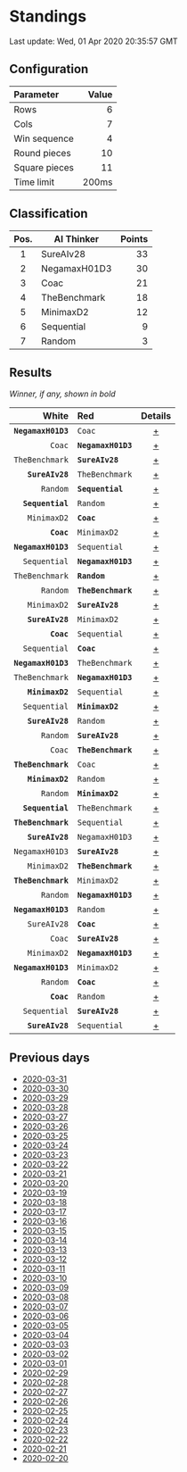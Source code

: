 # Standings

Last update: Wed, 01 Apr 2020 20:35:57 GMT

## Configuration

| Parameter      | Value             |
|:-------------- | ----------------: |
| Rows          | 6        |
| Cols          | 7        |
| Win sequence  | 4 |
| Round pieces  | 10  |
| Square pieces | 11 |
| Time limit    | 200ms     |

## Classification

| Pos. | AI Thinker | Points |
|:----:| ---------- | -----: |
| 1 | SureAIv28 | 33 |
| 2 | NegamaxH01D3 | 30 |
| 3 | Coac | 21 |
| 4 | TheBenchmark | 18 |
| 5 | MinimaxD2 | 12 |
| 6 | Sequential | 9 |
| 7 | Random | 3 |

## Results

_Winner, if any, shown in bold_

| White |   Red   | Details |
| -----:|:------- | :-----: |
| **`NegamaxH01D3`** | `Coac` | [+](results/NegamaxH01D3vsCoac.txt) |
| `Coac` | **`NegamaxH01D3`** | [+](results/CoacvsNegamaxH01D3.txt) |
| `TheBenchmark` | **`SureAIv28`** | [+](results/TheBenchmarkvsSureAIv28.txt) |
| **`SureAIv28`** | `TheBenchmark` | [+](results/SureAIv28vsTheBenchmark.txt) |
| `Random` | **`Sequential`** | [+](results/RandomvsSequential.txt) |
| **`Sequential`** | `Random` | [+](results/SequentialvsRandom.txt) |
| `MinimaxD2` | **`Coac`** | [+](results/MinimaxD2vsCoac.txt) |
| **`Coac`** | `MinimaxD2` | [+](results/CoacvsMinimaxD2.txt) |
| **`NegamaxH01D3`** | `Sequential` | [+](results/NegamaxH01D3vsSequential.txt) |
| `Sequential` | **`NegamaxH01D3`** | [+](results/SequentialvsNegamaxH01D3.txt) |
| `TheBenchmark` | **`Random`** | [+](results/TheBenchmarkvsRandom.txt) |
| `Random` | **`TheBenchmark`** | [+](results/RandomvsTheBenchmark.txt) |
| `MinimaxD2` | **`SureAIv28`** | [+](results/MinimaxD2vsSureAIv28.txt) |
| **`SureAIv28`** | `MinimaxD2` | [+](results/SureAIv28vsMinimaxD2.txt) |
| **`Coac`** | `Sequential` | [+](results/CoacvsSequential.txt) |
| `Sequential` | **`Coac`** | [+](results/SequentialvsCoac.txt) |
| **`NegamaxH01D3`** | `TheBenchmark` | [+](results/NegamaxH01D3vsTheBenchmark.txt) |
| `TheBenchmark` | **`NegamaxH01D3`** | [+](results/TheBenchmarkvsNegamaxH01D3.txt) |
| **`MinimaxD2`** | `Sequential` | [+](results/MinimaxD2vsSequential.txt) |
| `Sequential` | **`MinimaxD2`** | [+](results/SequentialvsMinimaxD2.txt) |
| **`SureAIv28`** | `Random` | [+](results/SureAIv28vsRandom.txt) |
| `Random` | **`SureAIv28`** | [+](results/RandomvsSureAIv28.txt) |
| `Coac` | **`TheBenchmark`** | [+](results/CoacvsTheBenchmark.txt) |
| **`TheBenchmark`** | `Coac` | [+](results/TheBenchmarkvsCoac.txt) |
| **`MinimaxD2`** | `Random` | [+](results/MinimaxD2vsRandom.txt) |
| `Random` | **`MinimaxD2`** | [+](results/RandomvsMinimaxD2.txt) |
| **`Sequential`** | `TheBenchmark` | [+](results/SequentialvsTheBenchmark.txt) |
| **`TheBenchmark`** | `Sequential` | [+](results/TheBenchmarkvsSequential.txt) |
| **`SureAIv28`** | `NegamaxH01D3` | [+](results/SureAIv28vsNegamaxH01D3.txt) |
| `NegamaxH01D3` | **`SureAIv28`** | [+](results/NegamaxH01D3vsSureAIv28.txt) |
| `MinimaxD2` | **`TheBenchmark`** | [+](results/MinimaxD2vsTheBenchmark.txt) |
| **`TheBenchmark`** | `MinimaxD2` | [+](results/TheBenchmarkvsMinimaxD2.txt) |
| `Random` | **`NegamaxH01D3`** | [+](results/RandomvsNegamaxH01D3.txt) |
| **`NegamaxH01D3`** | `Random` | [+](results/NegamaxH01D3vsRandom.txt) |
| `SureAIv28` | **`Coac`** | [+](results/SureAIv28vsCoac.txt) |
| `Coac` | **`SureAIv28`** | [+](results/CoacvsSureAIv28.txt) |
| `MinimaxD2` | **`NegamaxH01D3`** | [+](results/MinimaxD2vsNegamaxH01D3.txt) |
| **`NegamaxH01D3`** | `MinimaxD2` | [+](results/NegamaxH01D3vsMinimaxD2.txt) |
| `Random` | **`Coac`** | [+](results/RandomvsCoac.txt) |
| **`Coac`** | `Random` | [+](results/CoacvsRandom.txt) |
| `Sequential` | **`SureAIv28`** | [+](results/SequentialvsSureAIv28.txt) |
| **`SureAIv28`** | `Sequential` | [+](results/SureAIv28vsSequential.txt) |

## Previous days

* [2020-03-31](../2020-03-31/standings.md)
* [2020-03-30](../2020-03-30/standings.md)
* [2020-03-29](../2020-03-29/standings.md)
* [2020-03-28](../2020-03-28/standings.md)
* [2020-03-27](../2020-03-27/standings.md)
* [2020-03-26](../2020-03-26/standings.md)
* [2020-03-25](../2020-03-25/standings.md)
* [2020-03-24](../2020-03-24/standings.md)
* [2020-03-23](../2020-03-23/standings.md)
* [2020-03-22](../2020-03-22/standings.md)
* [2020-03-21](../2020-03-21/standings.md)
* [2020-03-20](../2020-03-20/standings.md)
* [2020-03-19](../2020-03-19/standings.md)
* [2020-03-18](../2020-03-18/standings.md)
* [2020-03-17](../2020-03-17/standings.md)
* [2020-03-16](../2020-03-16/standings.md)
* [2020-03-15](../2020-03-15/standings.md)
* [2020-03-14](../2020-03-14/standings.md)
* [2020-03-13](../2020-03-13/standings.md)
* [2020-03-12](../2020-03-12/standings.md)
* [2020-03-11](../2020-03-11/standings.md)
* [2020-03-10](../2020-03-10/standings.md)
* [2020-03-09](../2020-03-09/standings.md)
* [2020-03-08](../2020-03-08/standings.md)
* [2020-03-07](../2020-03-07/standings.md)
* [2020-03-06](../2020-03-06/standings.md)
* [2020-03-05](../2020-03-05/standings.md)
* [2020-03-04](../2020-03-04/standings.md)
* [2020-03-03](../2020-03-03/standings.md)
* [2020-03-02](../2020-03-02/standings.md)
* [2020-03-01](../2020-03-01/standings.md)
* [2020-02-29](../2020-02-29/standings.md)
* [2020-02-28](../2020-02-28/standings.md)
* [2020-02-27](../2020-02-27/standings.md)
* [2020-02-26](../2020-02-26/standings.md)
* [2020-02-25](../2020-02-25/standings.md)
* [2020-02-24](../2020-02-24/standings.md)
* [2020-02-23](../2020-02-23/standings.md)
* [2020-02-22](../2020-02-22/standings.md)
* [2020-02-21](../2020-02-21/standings.md)
* [2020-02-20](../2020-02-20/standings.md)
